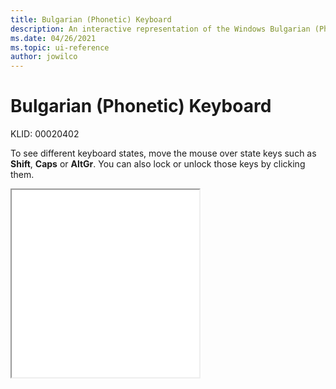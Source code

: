```yaml
---
title: Bulgarian (Phonetic) Keyboard
description: An interactive representation of the Windows Bulgarian (Phonetic) keyboard. To see different keyboard states, click or move the mouse over the state keys.
ms.date: 04/26/2021
ms.topic: ui-reference
author: jowilco
---
```


# Bulgarian (Phonetic) Keyboard

KLID: 00020402

To see different keyboard states, move the mouse over state keys such as **Shift**, **Caps** or **AltGr**. You can also lock or unlock those keys by clicking them.

<iframe src="kbdbgph.html" height="300"></iframe>
